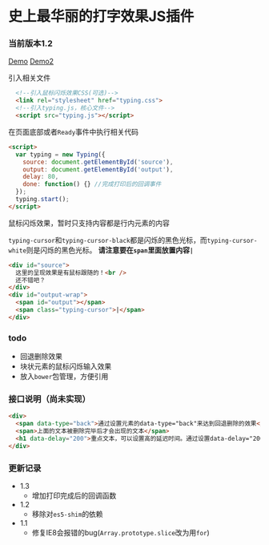 # 史上最华丽的打字效果JS插件

### 当前版本**1.2**

[Demo](http://coffeedeveloper.github.io/typing.js/demo.html)
[Demo2](http://coffeedeveloper.github.io/typing.js/demo2.html)

引入相关文件

```html
  <!--引入鼠标闪烁效果CSS(可选)-->
  <link rel="stylesheet" href="typing.css">
  <!--引入typing.js，核心文件-->
  <script src="typing.js"></script>
```

在页面底部或者`Ready`事件中执行相关代码

```html
<script>
  var typing = new Typing({
    source: document.getElementById('source'),
    output: document.getElementById('output'),
    delay: 80,
    done: function() {} //完成打印后的回调事件
  });
  typing.start();
</script>
```

鼠标闪烁效果，暂时只支持内容都是行内元素的内容

`typing-cursor`和`typing-cursor-black`都是闪烁的黑色光标，而`typing-cursor-white`则是闪烁的黑色光标。
**请注意要在`span`里面放置内容`|`**

```html
<div id="source">
  这里的呈现效果是有鼠标跟随的！<br />
  还不错吧？
</div>
<div id="output-wrap">
  <span id="output"></span>
  <span class="typing-cursor">|</span>
</div>
```

### todo

- 回退删除效果
- 块状元素的鼠标闪烁输入效果
- 放入`bower`包管理，方便引用

### 接口说明（尚未实现）

```html
<div>
  <span data-type="back">通过设置元素的data-type="back"来达到回退删除的效果</span>
  <span>上面的文本被删除完毕后才会出现的文本</span>
  <h1 data-delay="200">重点文本，可以设置高的延迟时间。通过设置data-delay="200"来设置打印效果的毫秒数</h1>
</div>
```
### 更新记录

- 1.3
  - 增加打印完成后的回调函数
- 1.2
  - 移除对`es5-shim`的依赖
- 1.1
  - 修复IE8会报错的bug(`Array.prototype.slice`改为用`for`)
